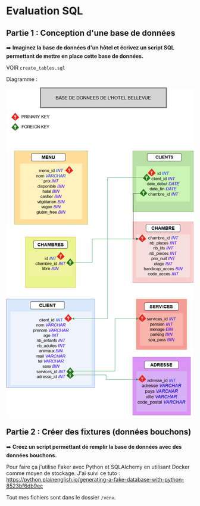 # Evaluation SQL

## Partie 1 : Conception d'une base de données

➡️ **Imaginez la base de données d'un hôtel et écrivez un script SQL permettant de mettre en place cette base de données.**

VOIR `create_tables.sql`

Diagramme :

![diagram](bdd.png)

## Partie 2 : Créer des fixtures (données bouchons)

➡️ **Créez un script permettant de remplir la base de données avec des données bouchons.**

Pour faire ça j'utilise Faker avec Python et SQLAlchemy en utilisant Docker comme moyen de stockage.
J'ai suivi ce tuto : https://python.plainenglish.io/generating-a-fake-database-with-python-8523bf6db9ec

Tout mes fichiers sont dans le dossier `/venv`.
